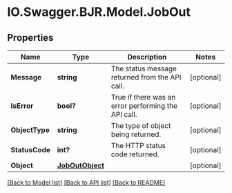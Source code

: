 # IO.Swagger.BJR.Model.JobOut
## Properties

Name | Type | Description | Notes
------------ | ------------- | ------------- | -------------
**Message** | **string** | The status message returned from the API call. | [optional] 
**IsError** | **bool?** | True if there was an error performing the API call. | [optional] 
**ObjectType** | **string** | The type of object being returned. | [optional] 
**StatusCode** | **int?** | The HTTP status code returned. | [optional] 
**Object** | [**JobOutObject**](JobOutObject.md) |  | [optional] 

[[Back to Model list]](../README.md#documentation-for-models) [[Back to API list]](../README.md#documentation-for-api-endpoints) [[Back to README]](../README.md)

